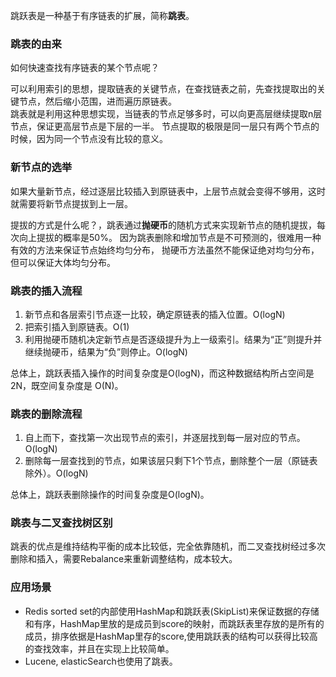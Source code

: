 跳跃表是一种基于有序链表的扩展，简称**跳表**。  

### 跳表的由来
如何快速查找有序链表的某个节点呢？   

可以利用索引的思想，提取链表的关键节点，在查找链表之前，先查找提取出的关键节点，然后缩小范围，进而遍历原链表。  
跳表就是利用这种思想实现，当链表的节点足够多时，可以向更高层继续提取n层节点，保证更高层节点是下层的一半。
节点提取的极限是同一层只有两个节点的时候，因为同一个节点没有比较的意义。

###  新节点的选举
如果大量新节点，经过逐层比较插入到原链表中，上层节点就会变得不够用，这时就需要将新节点提拔到上一层。  

提拔的方式是什么呢？，跳表通过**抛硬币**的随机方式来实现新节点的随机提拔，每次向上提拔的概率是50%。 
因为跳表删除和增加节点是不可预测的，很难用一种有效的方法来保证节点始终均匀分布，
抛硬币方法虽然不能保证绝对均匀分布，但可以保证大体均匀分布。

### 跳表的插入流程
1. 新节点和各层索引节点逐一比较，确定原链表的插入位置。O(logN)
2. 把索引插入到原链表。O(1)
3. 利用抛硬币随机决定新节点是否逐级提升为上一级索引。结果为“正”则提升并继续抛硬币，结果为“负”则停止。O(logN)

总体上，跳跃表插入操作的时间复杂度是O(logN)，而这种数据结构所占空间是2N，既空间复杂度是 O(N)。

### 跳表的删除流程

1. 自上而下，查找第一次出现节点的索引，并逐层找到每一层对应的节点。O(logN)
2. 删除每一层查找到的节点，如果该层只剩下1个节点，删除整个一层（原链表除外）。O(logN)  

总体上，跳跃表删除操作的时间复杂度是O(logN)。

### 跳表与二叉查找树区别
跳表的优点是维持结构平衡的成本比较低，完全依靠随机，而二叉查找树经过多次删除和插入，需要Rebalance来重新调整结构，成本较大。

### 应用场景

* Redis sorted set的内部使用HashMap和跳跃表(SkipList)来保证数据的存储和有序，HashMap里放的是成员到score的映射，而跳跃表里存放的是所有的成员，排序依据是HashMap里存的score,使用跳跃表的结构可以获得比较高的查找效率，并且在实现上比较简单。
* Lucene, elasticSearch也使用了跳表。

